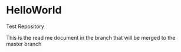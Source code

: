 # HelloWorld
Test Repository

This is the read me document in the branch that will be merged to the master branch
